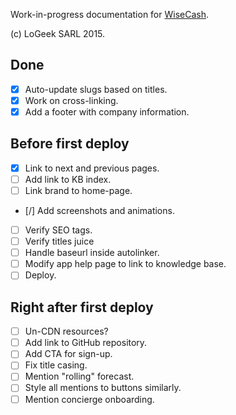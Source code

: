 Work-in-progress documentation for [WiseCash](https://www.wisecashhq.com).

(c) LoGeek SARL 2015.

## Done

- [X] Auto-update slugs based on titles.
- [X] Work on cross-linking.
- [X] Add a footer with company information.

## Before first deploy

- [X] Link to next and previous pages.
- [ ] Add link to KB index.
- [ ] Link brand to home-page.
- [/] Add screenshots and animations.
- [ ] Verify SEO tags.
- [ ] Verify titles juice
- [ ] Handle baseurl inside autolinker.
- [ ] Modify app help page to link to knowledge base.
- [ ] Deploy.

## Right after first deploy

- [ ] Un-CDN resources?
- [ ] Add link to GitHub repository.
- [ ] Add CTA for sign-up.
- [ ] Fix title casing.
- [ ] Mention "rolling" forecast.
- [ ] Style all mentions to buttons similarly.
- [ ] Mention concierge onboarding.
